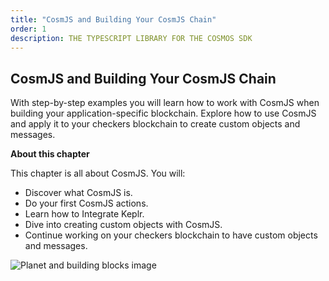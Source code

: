 ```yaml
---
title: "CosmJS and Building Your CosmJS Chain"
order: 1
description: THE TYPESCRIPT LIBRARY FOR THE COSMOS SDK
---
```


## CosmJS and Building Your CosmJS Chain

With step-by-step examples you will learn how to work with CosmJS when building your application-specific blockchain. Explore how to use CosmJS and apply it to your checkers blockchain to create custom objects and messages.

<HighlightBox type="learning">

**About this chapter**

This chapter is all about CosmJS. You will:

* Discover what CosmJS is.
* Do your first CosmJS actions.
* Learn how to Integrate Keplr.
* Dive into creating custom objects with CosmJS.
* Continue working on your checkers blockchain to have custom objects and messages.

</HighlightBox>


![Planet and building blocks image](/planet-pod.svg)
